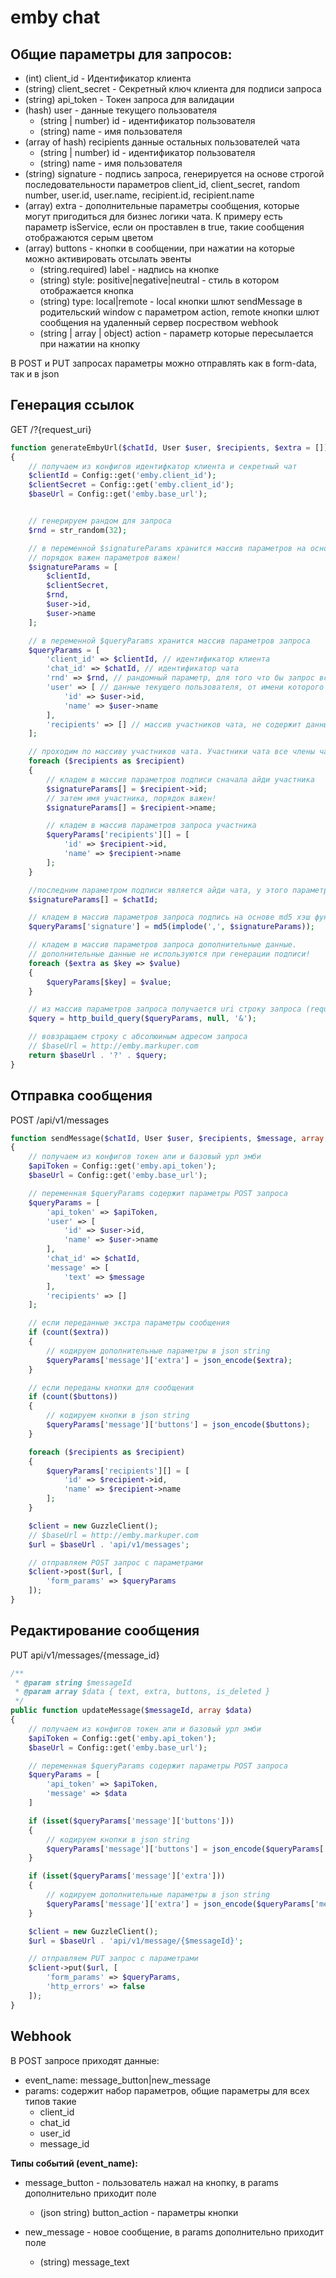 # emby chat


## Общие параметры для запросов:

* (int) client_id - Идентификатор клиента
* (string) client_secret - Секретный ключ клиента для подписи запроса 
* (string) api_token - Токен запроса для валидации
* (hash) user - данные текущего пользователя
    * (string | number) id - идентификатор пользователя
    * (string) name - имя пользователя
* (array of hash) recipients данные остальных пользователей чата
    * (string | number) id - идентификатор пользователя
    * (string) name - имя пользователя
* (string) signature - подпись запроса, генерируется на основе строгой последовательности параметров client_id, client_secret, random number, user.id, user.name, recipient.id, recipient.name
* (array) extra - дополнительные параметры сообщения, которые могут пригодиться для бизнес логики чата. К примеру есть параметр isService, если он проставлен в true, такие сообщения отображаются серым цветом
* (array) buttons - кнопки в сообщении, при нажатии на которые можно активировать отсылать эвенты
    * (string.required) label - надпись на кнопке
    * (string) style: positive|negative|neutral - стиль в котором отображается кнопка
    * (string) type: local|remote - local кнопки шлют sendMessage в родительский window c параметром action, remote кнопки шлют сообщения на удаленный сервер посреством webhook
    * (string | array | object) action - параметр которые пересылается при нажатии на кнопку

В POST и PUT запросах параметры можно отправлять как в form-data, так и в json

## Генерация ссылок

GET /?{request_uri}

```php
function generateEmbyUrl($chatId, User $user, $recipients, $extra = [])
{
    // получаем из конфигов идентифкатор клиента и секретный чат
    $clientId = Config::get('emby.client_id');
    $clientSecret = Config::get('emby.client_id');
    $baseUrl = Config::get('emby.base_url');


    // генерируем рандом для запроса
    $rnd = str_random(32);

    // в переменной $signatureParams хранится массив параметров на основе которых будет сгенерирована строка подписи
    // порядок важен параметров важен!
    $signatureParams = [
        $clientId,
        $clientSecret,
        $rnd,
        $user->id,
        $user->name
    ];

    // в переменной $queryParams хранится массив параметров запроса
    $queryParams = [
        'client_id' => $clientId, // идентификатор клиента
        'chat_id' => $chatId, // идентификатор чата
        'rnd' => $rnd, // рандомный параметр, для того что бы запрос всегда был с разной подписью
        'user' => [ // данные текущего пользователя, от имени которого будем писать в чат
            'id' => $user->id,
            'name' => $user->name
        ],
        'recipients' => [] // массив участников чата, не содержит данные текузего пользователя
    ];

    // проходим по массиву участников чата. Участники чата все члены чата, кроме того человека от чьего имени загружаем чат
    foreach ($recipients as $recipient)
    {
        // кладем в массив параметров подписи сначала айди участника
        $signatureParams[] = $recipient->id;
        // затем имя участника, порядок важен!
        $signatureParams[] = $recipient->name;

        // кладем в массив параметров запроса участника
        $queryParams['recipients'][] = [
            'id' => $recipient->id,
            'name' => $recipient->name
        ];
    }

    //последним параметром подписи является айди чата, у этого параметра ключ числовой
    $signatureParams[] = $chatId;

    // кладем в массив параметров запроса подпись на основе md5 хэш функции
    $queryParams['signature'] = md5(implode(',', $signatureParams));

    // кладем в массив параметров запроса дополнительные данные.
    // дополнительные данные не используются при генерации подписи!
    foreach ($extra as $key => $value)
    {
        $queryParams[$key] = $value;
    }

    // из массив параметров запроса получается uri строку запроса (request uri)
    $query = http_build_query($queryParams, null, '&');

    // вовзращаем строку с абсолюиным адресом запроса
    // $baseUrl = http://emby.markuper.com
    return $baseUrl . '?' . $query;
}
```

## Отправка сообщения

POST /api/v1/messages

```php
function sendMessage($chatId, User $user, $recipients, $message, array $extra = [], array $buttons = [])
{
    // получаем из конфигов токен апи и базовый урл эмби
    $apiToken = Config::get('emby.api_token');
    $baseUrl = Config::get('emby.base_url');

    // переменная $queryParams содержит параметры POST запроса
    $queryParams = [
        'api_token' => $apiToken,
        'user' => [
            'id' => $user->id,
            'name' => $user->name
        ],
        'chat_id' => $chatId,
        'message' => [
            'text' => $message
        ],
        'recipients' => []
    ];

    // если переданные экстра параметры сообщения
    if (count($extra))
    {
        // кодируем дополнительные параметры в json string
        $queryParams['message']['extra'] = json_encode($extra);
    }

    // если переданы кнопки для сообщения
    if (count($buttons))
    {
        // кодируем кнопки в json string
        $queryParams['message']['buttons'] = json_encode($buttons);
    }

    foreach ($recipients as $recipient)
    {
        $queryParams['recipients'][] = [
            'id' => $recipient->id,
            'name' => $recipient->name
        ];
    }

    $client = new GuzzleClient();
    // $baseUrl = http://emby.markuper.com
    $url = $baseUrl . 'api/v1/messages';

    // отправляем POST запрос с параметрами
    $client->post($url, [
        'form_params' => $queryParams
    ]);
}
```

## Редактирование сообщения

PUT api/v1/messages/{message_id}

```php
/**
 * @param string $messageId
 * @param array $data { text, extra, buttons, is_deleted }
 */
public function updateMessage($messageId, array $data)
{
    // получаем из конфигов токен апи и базовый урл эмби
    $apiToken = Config::get('emby.api_token');
    $baseUrl = Config::get('emby.base_url');

    // переменная $queryParams содержит параметры POST запроса
    $queryParams = [
        'api_token' => $apiToken,
        'message' => $data
    ]

    if (isset($queryParams['message']['buttons']))
    {
        // кодируем кнопки в json string
        $queryParams['message']['buttons'] = json_encode($queryParams['message']['buttons']);
    }

    if (isset($queryParams['message']['extra']))
    {
        // кодируем дополнительные параметры в json string
        $queryParams['message']['extra'] = json_encode($queryParams['message']['extra']);
    }

    $client = new GuzzleClient();
    $url = $baseUrl . 'api/v1/message/{$messageId}';

    // отправляем PUT запрос с параметрами
    $client->put($url, [
        'form_params' => $queryParams,
        'http_errors' => false
    ]);
}
```

## Webhook

В POST запросе приходят данные:

* event_name: message_button|new_message
* params: содержит набор параметров, общие параметры для всех типов такие
    * client_id
    * chat_id
    * user_id
    * message_id

**Типы событий (event_name):**

* message_button - пользователь нажал на кнопку, в params дополнительно приходит поле
    * (json string) button_action - параметры кнопки

* new_message - новое сообщение, в params дополнительно приходит поле
    * (string) message_text
